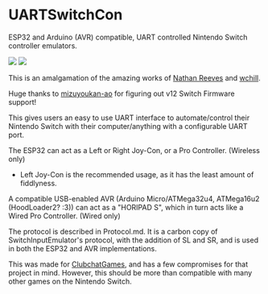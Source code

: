 # UARTSwitchCon
ESP32 and Arduino (AVR) compatible, UART controlled Nintendo Switch controller emulators.

![](https://i.imgur.com/HjPuPFi.png) ![](https://i.imgur.com/OnOKpHm.png)

This is an amalgamation of the amazing works of [Nathan Reeves](https://github.com/NathanReeves/BlueCubeMod) and [wchill](https://github.com/wchill/SwitchInputEmulator).

Huge thanks to [mizuyoukan-ao](https://github.com/mizuyoukanao) for figuring out v12 Switch Firmware support!

This gives users an easy to use UART interface to automate/control their Nintendo Switch with their computer/anything with a configurable UART port.

The ESP32 can act as a Left or Right Joy-Con, or a Pro Controller. (Wireless only)

- Left Joy-Con is the recommended usage, as it has the least amount of fiddlyness.

A compatible USB-enabled AVR (Arduino Micro/ATMega32u4, ATMega16u2 (HoodLoader2? :3)) can act as a "HORIPAD S", which in turn acts like a Wired Pro Controller. (Wired only)

The protocol is described in Protocol.md. It is a carbon copy of SwitchInputEmulator's protocol, with the addition of SL and SR, and is used in both the ESP32 and AVR implementations. 

This was made for [ClubchatGames](https://github.com/nullstalgia/ClubchatGames), and has a few compromises for that project in mind. However, this should be more than compatible with many other games on the Nintendo Switch.
